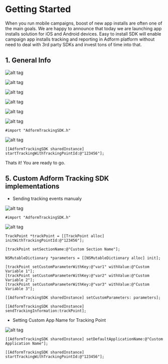 # Getting Started

When you run mobile campaigns, boost of new app installs are often one of the main goals. We are happy to announce that today we are launching app installs solution for iOS and Android devices. Easy to install SDK will enable campaign app installs tracking and reporting in Adform platform without need to deal with 3rd party SDKs and invest tons of time into that.

## 1. General Info

![alt tag](http://37.157.0.44/mobilesdk/help/tracking/ios/image_01.png)

![alt tag](http://37.157.0.44/mobilesdk/help/tracking/ios/image_02.png)

![alt tag](http://37.157.0.44/mobilesdk/help/tracking/ios/image_03.png)

![alt tag](http://37.157.0.44/mobilesdk/help/tracking/ios/image_04.png)

![alt tag](http://37.157.0.44/mobilesdk/help/tracking/ios/image_05.png)

![alt tag](http://37.157.0.44/mobilesdk/help/tracking/ios/image_06.png)

````
#import "AdformTrackingSDK.h"
````

![alt tag](http://37.157.0.44/mobilesdk/help/tracking/ios/image_07.png)

````
[[AdformTrackingSDK sharedInstance] startTrackingWithTrackingPointId:@"123456"];
````

Thats it! You are ready to go.

## 5. Custom Adform Tracking SDK implementations

* Sending tracking events manualy

![alt tag](http://37.157.0.44/mobilesdk/help/tracking/ios/image_08.png)

````
#import "AdformTrackingSDK.h"
````


![alt tag](http://37.157.0.44/mobilesdk/help/tracking/ios/image_09.png)

````
TrackPoint *trackPoint = [[TrackPoint alloc] initWithTrackingPointId:@"123456"];

[trackPoint setSectionName:@"Custom Section Name"];

NSMutableDictionary *parameters = [[NSMutableDictionary alloc] init];

[trackPoint setCustomParameterWithKey:@"var1" withValue:@"Custom Variable 1"];
[trackPoint setCustomParameterWithKey:@"var2" withValue:@"Custom Variable 2"];
[trackPoint setCustomParameterWithKey:@"var3" withValue:@"Custom Variable 3"];

[[AdformTrackingSDK sharedInstance] setCustomParameters: parameters];

[[AdformTrackingSDK sharedInstance] sendTrackingInformation:trackPoint];
````

* Setting Custom App Name for Tracking Point

![alt tag](http://37.157.0.44/mobilesdk/help/tracking/ios/image_10.png)

````
[[AdformTrackingSDK sharedInstance] setDefaultApplicationName:@"Custom Application Name"];
    
[[AdformTrackingSDK sharedInstance] startTrackingWithTrackingPointId:@"123456"];
````
